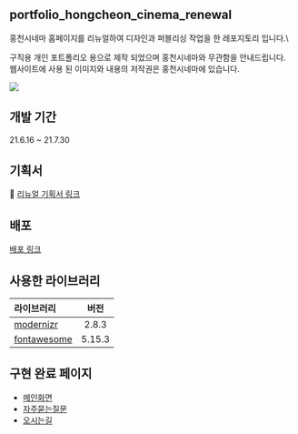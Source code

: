 ## portfolio_hongcheon_cinema_renewal

홍천시네마 홈페이지를 리뉴얼하여 디자인과 퍼블리싱 작업을 한 레포지토리 입니다.\

구직용 개인 포트폴리오 용으로 제작 되었으며 홍천시네마와 무관함을 안내드립니다.\
웹사이트에 사용 된 이미지와 내용의 저작권은 홍천시네마에 있습니다.

<p style="display=flex">
  <img src="https://img.shields.io/badge/JavaScript-F7DF1E?style=for-the-badge&logo=JavaScript&logoColor=black">
</p>

## 개발 기간
21.6.16 ~ 21.7.30

## 기획서 
📄 [리뉴얼 기획서 링크](https://docs.google.com/presentation/d/1W7v398RmHak21sN9pjIv24W2uwPiC1L7/edit?usp=sharing&ouid=100456759543079574210&rtpof=true&sd=true)

## 배포
[배포 링크](https://heosuyeon.github.io/portfolio_hongcheon_cinema_renewal/)

## 사용한 라이브러리  
|라이브러리|버전|
|:----|:---:|
|[modernizr](https://modernizr.com/)|2.8.3|
|[fontawesome](https://fontawesome.com/)|5.15.3|

## 구현 완료 페이지
- [메인화면](https://heosuyeon.github.io/portfolio_hongcheon_cinema_renewal/)
- [자주묻는질문](https://heosuyeon.github.io/portfolio_hongcheon_cinema_renewal/faq.html)
- [오시는길](https://heosuyeon.github.io/portfolio_hongcheon_cinema_renewal/map.html)

